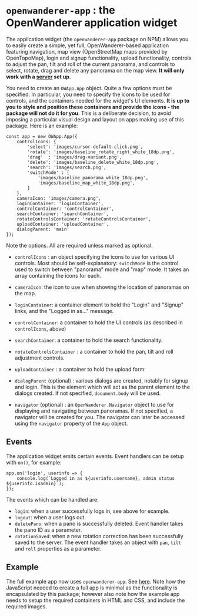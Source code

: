 # `openwanderer-app` : the OpenWanderer application widget

The application widget (the `openwanderer-app` package on NPM) allows you to easily create a simple, yet full, OpenWanderer-based application featuring navigation, map view (OpenStreetMap maps provided by OpenTopoMap), login and signup functionality, upload functionality, controls to adjust the pan, tilt and roll of the current panorama, and controls to select, rotate, drag and delete any panorama on the map view. **It will only work with a [server](https://github.com/openwanderer/server) set up.**

You need to create an `OWApp.App` object. Quite a few options must be specified. In particular, you need to specify the icons to be used for controls, and the containers needed for the widget's UI elements. **It is up to you to style and position these containers and provide the icons - the package will not do it for you**. This is a deliberate decision, to avoid imposing a particular visual design and layout on apps making use of this package. Here is an example:

```
const app = new OWApp.App({
    controlIcons: {
        'select': 'images/cursor-default-click.png',
        'rotate': 'images/baseline_rotate_right_white_18dp.png',    
        'drag'  : 'images/drag-variant.png',
        'delete': 'images/baseline_delete_white_18dp.png',
        'search': 'images/search.png',
        'switchMode' : [
            'images/baseline_panorama_white_18dp.png',
            'images/baseline_map_white_18dp.png',
        ]
    },
    cameraIcon: 'images/camera.png',
    loginContainer: 'loginContainer',
    controlContainer: 'controlContainer',
    searchContainer: 'searchContainer',
    rotateControlsContainer: 'rotateControlsContainer',
    uploadContainer: 'uploadContainer',
    dialogParent: 'main'
});
```

Note the options. All are required unless marked as optional.

- `controlIcons` : an object specifying the icons to use for various UI controls. Most should be self-explanatory: `switchMode` is the control used to switch between "panorama" mode and "map" mode. It takes an array containing the icons for each.

- `cameraIcon`: the icon to use when showing the location of panoramas on the map.

- `loginContainer`: a container element to hold the "Login" and "Signup" links, and the "Logged in as..." message.

- `controlContainer`: a container to hold the UI controls (as described in `controlIcons`, above)

- `searchContainer`: a container to hold the search functionality.

- `rotateControlsContainer` : a container to hold the pan, tilt and roll adjustment controls.

- `uploadContainer` : a container to hold the upload form:

- `dialogParent` (optional) : various dialogs are created, notably for signup and login. This is the element which will act as the parent element to the dialogs created. If not specified, `document.body` will be used.

- `navigator` (optional) : an `OpenWanderer.Navigator` object to use for displaying and navigating between panoramas. If not specified, a navigator will be created for you. The navigator can later be accessed using the `navigator` property of the `App` object.


## Events

The application widget emits certain events. Event handlers can be setup with `on()`, for example:

```
app.on('login', userinfo => {
    console.log(`Logged in as ${userinfo.username}, admin status ${userinfo.isadmin}`);
});
```

The events which can be handled are:

- `login`: when a user successfully logs in, see above for example.
- `logout`: when a user logs out.
- `deletePano`: when a pano is successfully deleted. Event handler takes the pano ID as a parameter.
- `rotationSaved`: when a new rotation correction has been successfully saved to the server. The event handler takes an object with `pan`, `tilt` and `roll` properties as a parameter. 


## Example

The full example app now uses `openwanderer-app`. See [here](https://github.com/openwanderer/example-app/tree/master/full). Note how the JavaScript needed to create a full app is minimal as the functionality is encapsulated by this package; however also note how the example app needs to setup the required containers in HTML and CSS, and include the required images.
